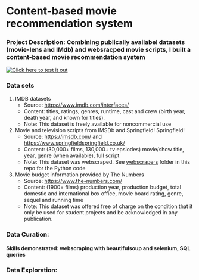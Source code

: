 # Content-based movie recommendation system

### Project Description: Combining publically availabel datasets (movie-lens and IMdb) and websracped movie scripts, I built a content-based movie recommendation system

[![Click here to test it out](https://github.com/nfasano/movie_recommender/blob/main/images/test.png)](https://nmfasano5-content-based-movie-recommendation-system.hf.space)

### Data sets
1) IMDB datasets
    - Source: https://www.imdb.com/interfaces/
    - Content: titles, ratings, genres, runtime, cast and crew (birth year, death year, and known for titles). 
    - Note: This dataset is freely available for noncommercial use
2) Movie and television scripts from IMSDb and Springfield! Springfield!
    - Source: https://imsdb.com/ and https://www.springfieldspringfield.co.uk/
    - Content: (30,000+ films, 130,000+ tv epsiodes) movie/show title, year, genre (when available), full script
    - Note: This dataset was webscraped. See [webscrapers](https://github.com/nfasano/movieScripts/tree/main/webscrapers) folder in this repo for the Python code
3) Movie budget information provided by The Numbers 
    - Source: https://www.the-numbers.com/
    - Content: (1900+ films) production year, production budget, total domestic and international box office, movie board rating, genre, sequel and running time
    - Note: This dataset was offered free of charge on the condition that it only be used for student projects and be acknowledged in any publication. 

### Data Curation: 
#### Skills demonstrated: webscraping with beautifulsoup and selenium, SQL queries

### Data Exploration: 
